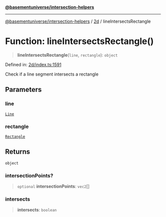 [**@basementuniverse/intersection-helpers**](../../README.md)

***

[@basementuniverse/intersection-helpers](../../README.md) / [2d](../README.md) / lineIntersectsRectangle

# Function: lineIntersectsRectangle()

> **lineIntersectsRectangle**(`line`, `rectangle`): `object`

Defined in: [2d/index.ts:1591](https://github.com/basementuniverse/intersection-helpers/blob/ce8bdda9fbd616d6a406e87a4824e91fffc01d0e/src/2d/index.ts#L1591)

Check if a line segment intersects a rectangle

## Parameters

### line

[`Line`](../types/type-aliases/Line.md)

### rectangle

[`Rectangle`](../types/type-aliases/Rectangle.md)

## Returns

`object`

### intersectionPoints?

> `optional` **intersectionPoints**: `vec2`[]

### intersects

> **intersects**: `boolean`
